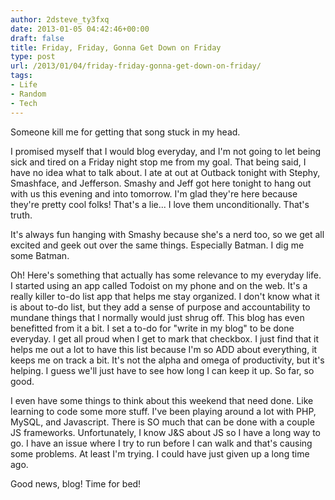 ```yaml
---
author: 2dsteve_ty3fxq
date: 2013-01-05 04:42:46+00:00
draft: false
title: Friday, Friday, Gonna Get Down on Friday
type: post
url: /2013/01/04/friday-friday-gonna-get-down-on-friday/
tags:
- Life
- Random
- Tech
---
```


Someone kill me for getting that song stuck in my head.

I promised myself that I would blog everyday, and I'm not going to let being sick and tired on a Friday night stop me from my goal. That being said, I have no idea what to talk about. I ate at out at Outback tonight with Stephy, Smashface, and Jefferson. Smashy and Jeff got here tonight to hang out with us this evening and into tomorrow. I'm glad they're here because they're pretty cool folks! That's a lie... I love them unconditionally. That's truth. <!-- more -->

It's always fun hanging with Smashy because she's a nerd too, so we get all excited and geek out over the same things. Especially Batman. I dig me some Batman.

Oh! Here's something that actually has some relevance to my everyday life. I started using an app called Todoist on my phone and on the web. It's a really killer to-do list app that helps me stay organized. I don't know what it is about to-do list, but they add a sense of purpose and accountability to mundane things that I normally would just shrug off. This blog has even benefitted from it a bit. I set a to-do for "write in my blog" to be done everyday. I get all proud when I get to mark that checkbox. I just find that it helps me out a lot to have this list because I'm so ADD about everything, it keeps me on track a bit. It's not the alpha and omega of productivity, but it's helping. I guess we'll just have to see how long I can keep it up. So far, so good.

I even have some things to think about this weekend that need done. Like learning to code some more stuff. I've been playing around a lot with PHP, MySQL, and Javascript. There is SO much that can be done with a couple JS frameworks. Unfortunately, I know J&S about JS so I have a long way to go. I have an issue where I try to run before I can walk and that's causing some problems. At least I'm trying. I could have just given up a long time ago.

Good news, blog! Time for bed!

